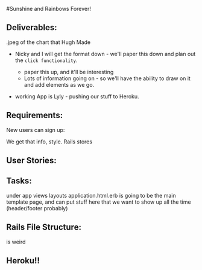 #Sunshine and Rainbows Forever!

## Deliverables:

.jpeg of the chart that Hugh Made

* Nicky and I will get the format down - we'll paper this down and plan out the `click functionality`.
   * paper this up, and it'll be interesting
   * Lots of information going on - so we'll have the ability to draw on it and add elements as we go.

* working App is Lyly - pushing our stuff to Heroku.

## Requirements:

New users can sign up:

We get that info, style. Rails stores

## User Stories:



## Tasks:

under app views layouts application.html.erb is going to be the main template page, and can put stuff here that we want to show up all the time (header/footer probably)


## Rails File Structure:

is weird

## Heroku!!
